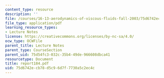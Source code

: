 ```yaml
---
content_type: resource
description: ''
file: /courses/16-13-aerodynamics-of-viscous-fluids-fall-2003/75d6742ecb78d5c96d7f7730a5c2ec4c_report184.pdf
file_type: application/pdf
learning_resource_types:
- Lecture Notes
license: https://creativecommons.org/licenses/by-nc-sa/4.0/
ocw_type: OCWFile
parent_title: Lecture Notes
parent_type: CourseSection
parent_uid: 75d54fc3-032c-35b4-49de-966608dbca41
resourcetype: Document
title: report184.pdf
uid: 75d6742e-cb78-d5c9-6d7f-7730a5c2ec4c
---
```

